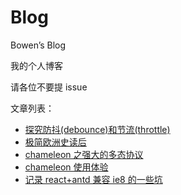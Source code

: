 # Blog

Bowen’s Blog

我的个人博客

请各位不要提 issue

文章列表：

-   [探究防抖(debounce)和节流(throttle)](https://github.com/Bowen7/Blog/issues/5)
-   [极简欧洲史读后](https://github.com/Bowen7/Blog/issues/4)
-   [chameleon 之强大的多态协议](https://github.com/Bowen7/Blog/issues/3)
-   [chameleon 使用体验](https://github.com/Bowen7/Blog/issues/2)
-   [记录 react+antd 兼容 ie8 的一些坑](https://github.com/Bowen7/Blog/issues/1)

